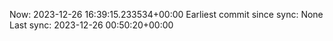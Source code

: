Now: 2023-12-26 16:39:15.233534+00:00 Earliest commit since sync: None Last sync: 2023-12-26 00:50:20+00:00

